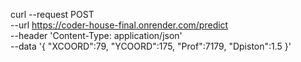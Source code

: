 curl --request POST \
  --url https://coder-house-final.onrender.com/predict \
  --header 'Content-Type: application/json' \
  --data '{
	"XCOORD":79,
	"YCOORD":175,
	"Prof":7179,
	"Dpiston":1.5
}'